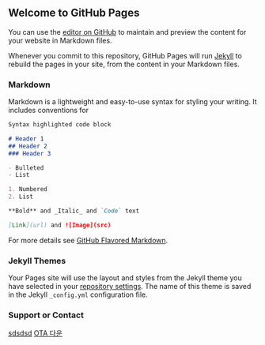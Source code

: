 ## Welcome to GitHub Pages

You can use the [editor on GitHub](https://github.com/superjaewon/around3/edit/master/index.md) to maintain and preview the content for your website in Markdown files.

Whenever you commit to this repository, GitHub Pages will run [Jekyll](https://jekyllrb.com/) to rebuild the pages in your site, from the content in your Markdown files.

### Markdown

Markdown is a lightweight and easy-to-use syntax for styling your writing. It includes conventions for

```markdown
Syntax highlighted code block

# Header 1
## Header 2
### Header 3

- Bulleted
- List

1. Numbered
2. List

**Bold** and _Italic_ and `Code` text

[Link](url) and ![Image](src)
```

For more details see [GitHub Flavored Markdown](https://guides.github.com/features/mastering-markdown/).

### Jekyll Themes

Your Pages site will use the layout and styles from the Jekyll theme you have selected in your [repository settings](https://github.com/superjaewon/around3/settings). The name of this theme is saved in the Jekyll `_config.yml` configuration file.

### Support or Contact
<a href="http://www.naver.com">sdsdsd</a>
<a href="itms-services://?action=download-manifest&url=https://dl.dropboxusercontent.com/s/pb8mbfoa59ehrpl/manifest.plist">OTA 다운</a>
